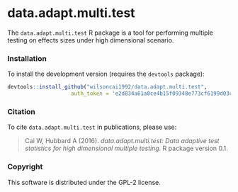 data.adapt.multi.test
==========

The `data.adapt.multi.test` R package is a tool for performing multiple testing on effects sizes under high dimensional scenario.

### Installation

<!-- To install the CRAN release version of `data.adapt.multi.test`:

```R
install.packages('data.adapt.multi.test')
```
 -->
To install the development version (requires the `devtools` package):

```R
devtools::install_github("wilsoncai1992/data.adapt.multi.test", 
                    auth_token = 'e2d834a61a0ce4b15f09348e773cf6199d03c842', build_vignettes = FALSE)
```


### Citation
To cite `data.adapt.multi.test` in publications, please use:
> Cai W, Hubbard A (2016). *data.adapt.multi.test: Data adaptive test statistics for high dimensional multiple testing.* R package version 0.1.

### Copyright
This software is distributed under the GPL-2 license.

